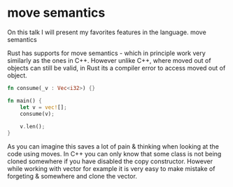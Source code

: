 # move semantics
On this talk I will present my favorites features in the language.
move semantics

Rust has supports for move semantics - which in principle work very similarly as the ones in C++. However unlike C++, where moved out of objects can still be valid, in Rust its a compiler error to access moved out of object.

```rust
fn consume(_v : Vec<i32>) {}

fn main() {
	let v = vec![];
	consume(v);
	
	v.len();
}
```

As you can imagine this saves a lot of pain & thinking when looking at the code using moves. In C++ you can only know that some class is not being cloned somewhere if you have disabled the copy constructor. However while working with vector for example it is very easy to make mistake of forgeting & somewhere and clone the vector. 